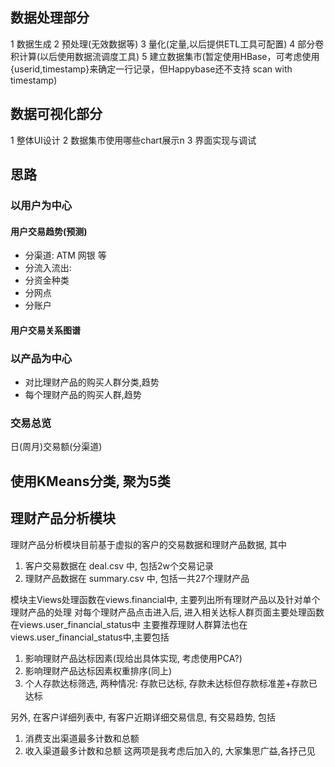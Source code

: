 
## 数据处理部分
1 数据生成
2 预处理(无效数据等) 
3 量化(定量,以后提供ETL工具可配置) 
4 部分卷积计算(以后使用数据流调度工具)
5 建立数据集市(暂定使用HBase，可考虑使用{userid,timestamp}来确定一行记录，但Happybase还不支持 scan with timestamp)

## 数据可视化部分
1 整体UI设计
2 数据集市使用哪些chart展示n
3 界面实现与调试





## 思路
### 以用户为中心
#### 用户交易趋势(预测)
- 分渠道: ATM 网银 等
- 分流入流出:
- 分资金种类
- 分网点
- 分账户
#### 用户交易关系图谱

### 以产品为中心
- 对比理财产品的购买人群分类,趋势
- 每个理财产品的购买人群,趋势
### 交易总览
日(周月)交易额(分渠道)


## 使用KMeans分类, 聚为5类

## 理财产品分析模块
理财产品分析模块目前基于虚拟的客户的交易数据和理财产品数据, 其中
1. 客户交易数据在 deal.csv 中, 包括2w个交易记录
2. 理财产品数据在 summary.csv 中, 包括一共27个理财产品

模块主Views处理函数在views.financial中, 主要列出所有理财产品以及针对单个理财产品的处理
对每个理财产品点击进入后, 进入相关达标人群页面主要处理函数在views.user_financial_status中
主要推荐理财人群算法也在views.user_financial_status中,主要包括
1. 影响理财产品达标因素(现给出具体实现, 考虑使用PCA?)
2. 影响理财产品达标因素权重排序(同上)
3. 个人存款达标筛选, 两种情况: 存款已达标, 存款未达标但存款标准差+存款已达标

另外, 在客户详细列表中, 有客户近期详细交易信息, 有交易趋势, 包括
1. 消费支出渠道最多计数和总额
2. 收入渠道最多计数和总额
这两项是我考虑后加入的, 大家集思广益,各抒己见

